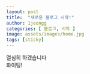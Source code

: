 ```yaml
---
layout: post
title:  "새로운 블로그 시작!"
author: 1jeongg
categories: [ 블로그, 시작 ]
image: assets/images/home.jpg
tags: [sticky]
---
```


열심히 하겠습니다  
화이팅!